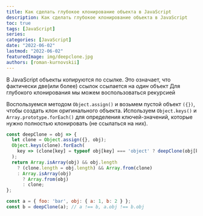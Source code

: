 ```yaml
---
title: Как сделать глубокое клонирование объекта в JavaScript
description: Как сделать глубокое клонирование объекта в JavaScript
toc: true
tags: [JavaScript]
series:
categories: [JavaScript]
date: "2022-06-02"
lastmod: "2022-06-02"
featuredImage: img/deepclone.jpg
authors: [roman-kurnovskii]
---
```


В JavaScript объекты копируются по ссылке. Это означает, что фактически две(или более) ссылок ссылается на *один* объект
Для глубокого клонирования мы можем воспользоваться рекурсией

Воспользуемся методом `Object.assign()` и возьмем пустой объект `({})`, чтобы создать клон оригинального объекта.
Используем `Object.keys()` и `Array.prototype.forEach()` для определения ключей-значений, которые нужно полностью клонировать (не ссылаться на них).

```javascript
const deepClone = obj => {
  let clone = Object.assign({}, obj);
  Object.keys(clone).forEach(
    key => (clone[key] = typeof obj[key] === 'object' ? deepClone(obj[key]) : obj[key])
  );
  return Array.isArray(obj) && obj.length
    ? (clone.length = obj.length) && Array.from(clone)
    : Array.isArray(obj)
      ? Array.from(obj)
      : clone;
};
```

```javascript
const a = { foo: 'bar', obj: { a: 1, b: 2 } };
const b = deepClone(a); // a !== b, a.obj !== b.obj
```